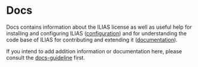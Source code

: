 # Docs

Docs contains information about the ILIAS license as well as useful help for installing
and configuring ILIAS ([configuration](configuration)) and for understanding the code
base of ILIAS for contributing and extending it ([documentation](documentation)).

If you intend to add addition information or documentation here, please consult the
[docs-guideline](documentation/docs-guidelines.md) first.
